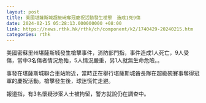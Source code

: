 ```yaml
---
layout: post
title: 美國堪薩斯城超級碗奪冠慶祝活動發生槍擊　造成1死9傷
date: 2024-02-15 05:28:13.000000000 +08:00
link: https://news.rthk.hk/rthk/ch/component/k2/1740429-20240215.htm
categories: rthk
---
```


美國密蘇里州堪薩斯城發生槍擊事件，消防部門指，事件造成1人死亡，9人受傷，當中3名傷者情況危殆，5人情況嚴重，另1人就無生命危險。。

事發在堪薩斯城聯合車站附近，當時正在舉行堪薩斯城酋長隊在超級碗賽事奪得冠軍的慶祝活動。槍擊發生後，球迷慌忙走避。

報道指，有3名懷疑涉案人士被拘留，警方就說仍在調查中。
